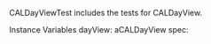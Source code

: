 CALDayViewTest includes the tests for CALDayView.

Instance Variables 
	dayView: 	aCALDayView 
	spec:   